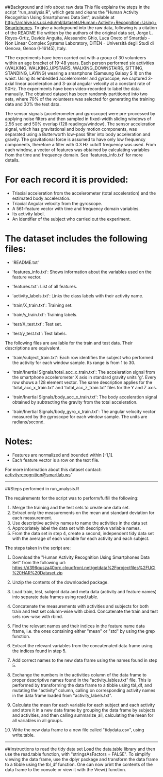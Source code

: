 ##Background and info about raw data
This file explains the steps in the script "run_analysis.R", which gets and cleans the "Human Activity Recognition Using Smartphones Data Set", available at http://archive.ics.uci.edu/ml/datasets/Human+Activity+Recognition+Using+Smartphones. To give a background into the raw data, following is a citation of the README file written by the authors of the original data set, Jorge L. Reyes-Ortiz, Davide Anguita, Alessandro Ghio, Luca Oneto of Smartlab - Non Linear Complex Systems Laboratory, DITEN - Università degli Studi di Genova, Genoa (I-16145), Italy.

"The experiments have been carried out with a group of 30 volunteers within an age bracket of 19-48 years. Each person performed six activities (WALKING, WALKING_UPSTAIRS, WALKING_DOWNSTAIRS, SITTING, STANDING, LAYING) wearing a smartphone (Samsung Galaxy S II) on the waist. Using its embedded accelerometer and gyroscope, we captured 3-axial linear acceleration and 3-axial angular velocity at a constant rate of 50Hz. The experiments have been video-recorded to label the data manually. The obtained dataset has been randomly partitioned into two sets, where 70% of the volunteers was selected for generating the training data and 30% the test data. 

The sensor signals (accelerometer and gyroscope) were pre-processed by applying noise filters and then sampled in fixed-width sliding windows of 2.56 sec and 50% overlap (128 readings/window). The sensor acceleration signal, which has gravitational and body motion components, was separated using a Butterworth low-pass filter into body acceleration and gravity. The gravitational force is assumed to have only low frequency components, therefore a filter with 0.3 Hz cutoff frequency was used. From each window, a vector of features was obtained by calculating variables from the time and frequency domain. See 'features_info.txt' for more details. 

For each record it is provided:
======================================

- Triaxial acceleration from the accelerometer (total acceleration) and the estimated body acceleration.
- Triaxial Angular velocity from the gyroscope. 
- A 561-feature vector with time and frequency domain variables. 
- Its activity label. 
- An identifier of the subject who carried out the experiment.

The dataset includes the following files:
=========================================

- 'README.txt'

- 'features_info.txt': Shows information about the variables used on the feature vector.

- 'features.txt': List of all features.

- 'activity_labels.txt': Links the class labels with their activity name.

- 'train/X_train.txt': Training set.

- 'train/y_train.txt': Training labels.

- 'test/X_test.txt': Test set.

- 'test/y_test.txt': Test labels.

The following files are available for the train and test data. Their descriptions are equivalent. 

- 'train/subject_train.txt': Each row identifies the subject who performed the activity for each window sample. Its range is from 1 to 30. 

- 'train/Inertial Signals/total_acc_x_train.txt': The acceleration signal from the smartphone accelerometer X axis in standard gravity units 'g'. Every row shows a 128 element vector. The same description applies for the 'total_acc_x_train.txt' and 'total_acc_z_train.txt' files for the Y and Z axis. 

- 'train/Inertial Signals/body_acc_x_train.txt': The body acceleration signal obtained by subtracting the gravity from the total acceleration. 

- 'train/Inertial Signals/body_gyro_x_train.txt': The angular velocity vector measured by the gyroscope for each window sample. The units are radians/second. 

Notes: 
======
- Features are normalized and bounded within [-1,1].
- Each feature vector is a row on the text file.

For more information about this dataset contact: activityrecognition@smartlab.ws"

---

##Steps performed in run_analysis.R

The requirements for the script was to perform/fulfill the following:
1. Merge the training and the test sets to create one data set.
2. Extract only the measurements on the mean and standard deviation for each 
   measurement.
3. Use descriptive activity names to name the activities in the data set
4. Appropriately label the data set with descriptive variable names.
5. From the data set in step 4, create a second, independent tidy data set with the     average of each variable for each activity and each subject.

The steps taken in the script are:

1. Download the "Human Activity Recognition Using Smartphones Data Set" from the following url: https://d396qusza40orc.cloudfront.net/getdata%2Fprojectfiles%2FUCI%20HAR%20Dataset.zip

2. Unzip the contents of the downloaded package.

3. Load train, test, subject data and meta data (activity and feature names) into separate data frames using read.table.

4. Concatenate the measurements with activities and subjects for both train and test set column-wise with cbind. Concatenate the train and test sets row-wise with rbind.

5. Find the relevant names and their indices in the feature name data frame, i.e. the ones containing either "mean" or "std" by using the grep function. 

6. Extract the relevant variables from the concatenated data frame using the indices found in step 5.

7. Add correct names to the new data frame using the names found in step 5.

8. Exchange the numbers in the activities column of the data frame to proper descriptive names found in the "activity_lables.txt" file. This is performed by transforming the data frame to a tibble using tbl_df, and mutating the "activity" column, calling on corresponding activity names in the data frame loaded from "activity_labels.txt".

9. Calculate the mean for each variable for each subject and each activity and store it in a new data frame by grouping the data frame by subjects and activities, and then calling summarize_all, calculating the mean for all variables in all groups.

10. Write the new data frame to a new file called "tidydata.csv", using write.table.

---

##Instructions to read the tidy data set
Load the data.table library and then use the read.table function, with "stringsAsFactors = FALSE". To simplify viewing the data frame, use the dplyr package and transform the data frame to a tibble using the tbl_df function. One can now print the contents of the data frame to the console or view it with the View() function. 
